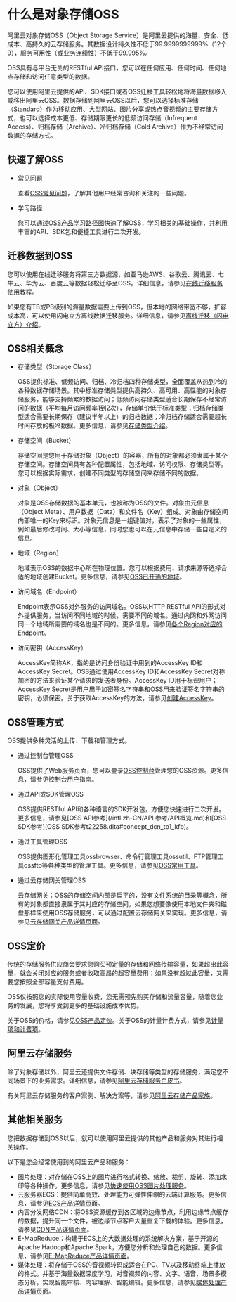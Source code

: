 # 什么是对象存储OSS

阿里云对象存储OSS（Object Storage Service）是阿里云提供的海量、安全、低成本、高持久的云存储服务。其数据设计持久性不低于99.9999999999%（12个9），服务可用性（或业务连续性）不低于99.995%。

OSS具有与平台无关的RESTful API接口，您可以在任何应用、任何时间、任何地点存储和访问任意类型的数据。

您可以使用阿里云提供的API、SDK接口或者OSS迁移工具轻松地将海量数据移入或移出阿里云OSS。数据存储到阿里云OSS以后，您可以选择标准存储（Standard）作为移动应用、大型网站、图片分享或热点音视频的主要存储方式，也可以选择成本更低、存储期限更长的低频访问存储（Infrequent Access）、归档存储（Archive）、冷归档存储（Cold Archive）作为不经常访问数据的存储方式。

## 快速了解OSS

-   常见问题

    查看[OSS常见问题](/intl.zh-CN/产品简介/常见问题.md)，了解其他用户经常咨询和关注的一些问题。

-   学习路径

    您可以通过[OSS产品学习路径图](https://www.alibabacloud.com/getting-started/learningpath/oss)快速了解OSS，学习相关的基础操作，并利用丰富的API、SDK包和便捷工具进行二次开发。


## 迁移数据到OSS

您可以使用在线迁移服务将第三方数据源，如亚马逊AWS、谷歌云、腾讯云、七牛云、华为云、百度云等数据轻松迁移至OSS。详细信息，请参见[在线迁移服务使用教程](https://www.alibabacloud.com/help/product/94157.htm)。

如果您有TB或PB级别的海量数据需要上传到OSS，但本地的网络带宽不够，扩容成本高，可以使用闪电立方离线数据迁移服务。详细信息，请参见[离线迁移（闪电立方）介绍](/intl.zh-CN/产品简介/什么是离线迁移（闪电立方）.md)。

## OSS相关概念

-   存储类型（Storage Class）

    OSS提供标准、低频访问、归档、冷归档四种存储类型，全面覆盖从热到冷的各种数据存储场景。其中标准存储类型提供高持久、高可用、高性能的对象存储服务，能够支持频繁的数据访问；低频访问存储类型适合长期保存不经常访问的数据（平均每月访问频率1到2次），存储单价低于标准类型；归档存储类型适合需要长期保存（建议半年以上）的归档数据；冷归档存储适合需要超长时间存放的极冷数据。更多信息，请参见[存储类型介绍](/intl.zh-CN/开发指南/存储类型/存储类型介绍.md)。

-   存储空间（Bucket）

    存储空间是您用于存储对象（Object）的容器，所有的对象都必须隶属于某个存储空间。存储空间具有各种配置属性，包括地域、访问权限、存储类型等。您可以根据实际需求，创建不同类型的存储空间来存储不同的数据。

-   对象（Object）

    对象是OSS存储数据的基本单元，也被称为OSS的文件。对象由元信息（Object Meta）、用户数据（Data）和文件名（Key）组成。对象由存储空间内部唯一的Key来标识。对象元信息是一组键值对，表示了对象的一些属性，例如最后修改时间、大小等信息，同时您也可以在元信息中存储一些自定义的信息。

-   地域（Region）

    地域表示OSS的数据中心所在物理位置。您可以根据费用、请求来源等选择合适的地域创建Bucket。更多信息，请参见[OSS已开通的地域](/intl.zh-CN/开发指南/访问域名（Endpoint）/访问域名和数据中心.md)。

-   访问域名（Endpoint）

    Endpoint表示OSS对外服务的访问域名。OSS以HTTP RESTful API的形式对外提供服务，当访问不同地域的时候，需要不同的域名。通过内网和外网访问同一个地域所需要的域名也是不同的。更多信息，请参见[各个Region对应的Endpoint](/intl.zh-CN/开发指南/访问域名（Endpoint）/访问域名和数据中心.md)。

-   访问密钥（AccessKey）

    AccessKey简称AK，指的是访问身份验证中用到的AccessKey ID和AccessKey Secret。OSS通过使用AccessKey ID和AccessKey Secret对称加密的方法来验证某个请求的发送者身份。AccessKey ID用于标识用户；AccessKey Secret是用户用于加密签名字符串和OSS用来验证签名字符串的密钥，必须保密。关于获取AccessKey的方法，请参见[创建AccessKey]()。


## OSS管理方式

OSS提供多种灵活的上传、下载和管理方式。

-   通过控制台管理OSS

    OSS提供了Web服务页面，您可以登录[OSS控制台](https://oss.console.aliyun.com/overview)管理您的OSS资源。更多信息，请参见[控制台用户指南](/intl.zh-CN/控制台用户指南/OSS管理控制台/使用阿里云账号登录OSS管理控制台.md)。

-   通过API或SDK管理OSS

    OSS提供RESTful API和各种语言的SDK开发包，方便您快速进行二次开发。更多信息，请参见[OSS API参考](/intl.zh-CN/API 参考/API概览.md)和[OSS SDK参考](OSS SDK参考t22258.dita#concept_dcn_tp1_kfb)。

-   通过工具管理OSS

    OSS提供图形化管理工具ossbrowser、命令行管理工具ossutil、FTP管理工具ossftp等各种类型的管理工具。更多信息，请参见[OSS常用工具](/intl.zh-CN/常用工具/OSS常用工具汇总.md)。

-   通过云存储网关管理OSS

    云存储网关：OSS的存储空间内部是扁平的，没有文件系统的目录等概念，所有的对象都直接隶属于其对应的存储空间。如果您想要像使用本地文件夹和磁盘那样来使用OSS存储服务，可以通过配置云存储网关来实现。更多信息，请参见[云存储网关产品详情页面](https://www.alibabacloud.com/product/cloud-storage-gateway)。


## OSS定价

传统的存储服务供应商会要求您购买预定量的存储和网络传输容量，如果超出此容量，就会关闭对应的服务或者收取高昂的超容量费用；如果没有超过此容量，又需要您按照全部容量支付费用。

OSS仅按照您的实际使用容量收费，您无需预先购买存储和流量容量，随着您业务的发展，您将享受到更多的基础设施成本优势。

关于OSS的价格，请参见[OSS产品定价](https://www.alibabacloud.com/product/oss#pricing)。关于OSS的计量计费方式，请参见[计量项和计费项](/intl.zh-CN/计量计费/计量项和计费项/概述.md)。

## 阿里云存储服务

除了对象存储以外，阿里云还提供文件存储、块存储等类型的存储服务，满足您不同场景下的业务需求。详细信息，请参见[阿里云存储服务白皮书](/intl.zh-CN/白皮书/阿里云存储服务概述/介绍.md)。

有关阿里云存储服务的客户案例、解决方案等，请参见[阿里云存储产品家族](https://www.alibabacloud.com/product/storage)。

## 其他相关服务

您把数据存储到OSS以后，就可以使用阿里云提供的其他产品和服务对其进行相关操作。

以下是您会经常使用到的阿里云产品和服务：

-   图片处理：对存储在OSS上的图片进行格式转换、缩放、裁剪、旋转、添加水印等各种操作。更多信息，请参见[快速使用OSS图片处理服务](/intl.zh-CN/开发指南/数据处理/图片处理指南/图片处理操作方式.md)。
-   云服务器ECS：提供简单高效、处理能力可弹性伸缩的云端计算服务。更多信息，请参见[ECS产品详情页面](https://www.alibabacloud.com/product/ecs)。
-   内容分发网络CDN：将OSS资源缓存到各区域的边缘节点，利用边缘节点缓存的数据，提升同一个文件，被边缘节点客户大量重复下载的体验。更多信息，请参见[CDN产品详情页面](https://www.alibabacloud.com/product/cdn)。
-   E-MapReduce：构建于ECS上的大数据处理的系统解决方案，基于开源的Apache Hadoop和Apache Spark，方便您分析和处理自己的数据。更多信息，请参见[E-MapReduce产品详情页面](https://www.alibabacloud.com/product/e-mapreduce)。
-   媒体处理：将存储于OSS的音视频转码成适合在PC、TV以及移动终端上播放的格式。并基于海量数据深度学习，对音视频的内容、文字、语音、场景多模态分析，实现智能审核、内容理解、智能编辑。更多信息，请参见[媒体处理产品详情页面](https://www.alibabacloud.com/product/mts)。

